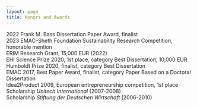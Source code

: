 ```yaml
---
layout: page
title: Honors and Awards
---
```



2022 Frank M. Bass Dissertation Paper Award, finalist<br>
2023 EMAC–Sheth Foundation Sustainability Research Competition, honorable mention<br>
ERIM Research Grant, 15,000 EUR (2022)<br>
EHI Science Prize 2020, 1st place, category Best Dissertation, 10,000 EUR<br>
Humboldt Prize 2020, finalist, category Best Dissertation<br>
EMAC 2017, Best Paper Award, finalist, category Paper Based on a Doctoral Dissertation<br>
Idea2Product 2009, European entrepreneurship competition, 1st place<br>
Scholarship <em>Unitech International</em> (2007-2008)<br>
Scholarship <em>Stiftung der Deutschen Wirtschaft</em> (2006-2010)<br>
